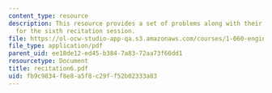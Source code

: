 ```yaml
---
content_type: resource
description: This resource provides a set of problems along with their solutions,
  for the sixth recitation session.
file: https://ol-ocw-studio-app-qa.s3.amazonaws.com/courses/1-060-engineering-mechanics-ii-spring-2006/fb9c9834f8e8a5f8c29ff52b02333a83_recitation6.pdf
file_type: application/pdf
parent_uid: ee18de12-ed45-b384-7a83-72aa73f66dd1
resourcetype: Document
title: recitation6.pdf
uid: fb9c9834-f8e8-a5f8-c29f-f52b02333a83
---
```

